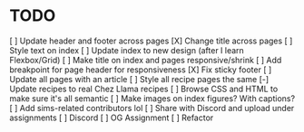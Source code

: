 # TODO

[ ] Update header and footer across pages
[X] Change title across pages
[ ] Style text on index
[ ] Update index to new design (after I learn Flexbox/Grid)
[ ] Make title on index and pages responsive/shrink
[ ] Add breakpoint for page header for responsiveness
[X] Fix sticky footer
[ ] Update all pages with an article
[ ] Style all recipe pages the same
[-] Update recipes to real Chez Llama recipes
[ ] Browse CSS and HTML to make sure it's all semantic
[ ] Make images on index figures? With captions?
[ ] Add sims-related contributors lol
[ ] Share with Discord and upload under assignments
    [ ] Discord
    [ ] OG Assignment
    [ ] Refactor
